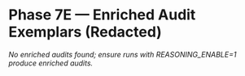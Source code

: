 # Phase 7E — Enriched Audit Exemplars (Redacted)

_No enriched audits found; ensure runs with REASONING_ENABLE=1 produce enriched audits._
